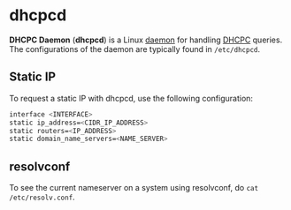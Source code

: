 # dhcpcd

**DHCPC Daemon** (**dhcpcd**) is a Linux [daemon](../daemon.md) for handling
[DHCPC](../../network/protocols/dhcp.md) queries. The configurations of the
daemon are typically found in `/etc/dhcpcd`.

## Static IP

To request a static IP with dhcpcd, use the following configuration:

```sh
interface <INTERFACE>
static ip_address=<CIDR_IP_ADDRESS>
static routers=<IP_ADDRESS>
static domain_name_servers=<NAME_SERVER>
```

## resolvconf

To see the current nameserver on a system using resolvconf, do
`cat /etc/resolv.conf`.
